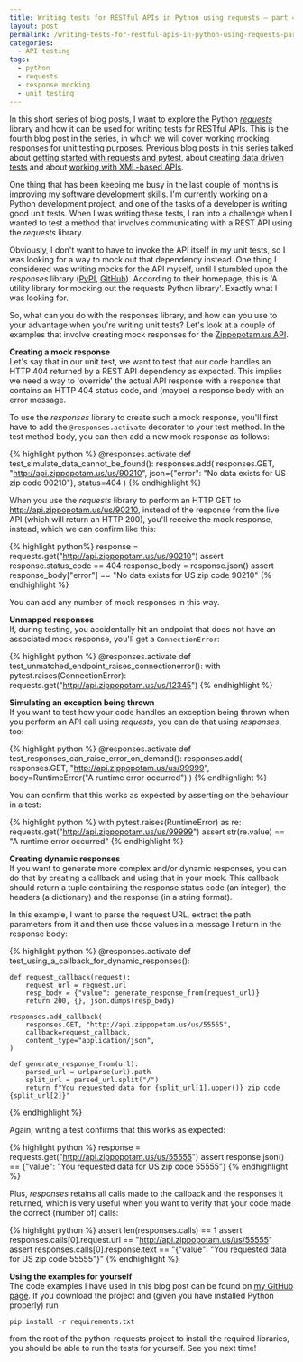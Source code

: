 ```yaml
---
title: Writing tests for RESTful APIs in Python using requests – part 4&colon; mocking responses
layout: post
permalink: /writing-tests-for-restful-apis-in-python-using-requests-part-4-mocking-responses/
categories:
  - API testing
tags:
  - python
  - requests
  - response mocking
  - unit testing
---
```

In this short series of blog posts, I want to explore the Python _<a href="https://requests.readthedocs.io/en/master/" target="_blank" rel="noreferrer noopener">requests</a>_ library and how it can be used for writing tests for RESTful APIs. This is the fourth blog post in the series, in which we will cover working mocking responses for unit testing purposes. Previous blog posts in this series talked about [getting started with requests and pytest](https://www.ontestautomation.com/writing-tests-for-restful-apis-in-python-using-requests-part-1-basic-tests/), about [creating data driven tests](https://www.ontestautomation.com/writing-tests-for-restful-apis-in-python-using-requests-part-2-data-driven-tests/) and about [working with XML-based APIs](https://www.ontestautomation.com/writing-tests-for-restful-apis-in-python-using-requests-part-3-working-with-xml/).

One thing that has been keeping me busy in the last couple of months is improving my software development skills. I'm currently working on a Python development project, and one of the tasks of a developer is writing good unit tests. When I was writing these tests, I ran into a challenge when I wanted to test a method that involves communicating with a REST API using the _requests_ library.

Obviously, I don't want to have to invoke the API itself in my unit tests, so I was looking for a way to mock out that dependency instead. One thing I considered was writing mocks for the API myself, until I stumbled upon the _responses_ library (<a rel="noreferrer noopener" href="https://pypi.org/project/responses/" target="_blank">PyPI</a>, <a href="https://github.com/getsentry/responses" target="_blank" rel="noreferrer noopener">GitHub</a>). According to their homepage, this is 'A utility library for mocking out the requests Python library'. Exactly what I was looking for.

So, what can you do with the responses library, and how can you use to your advantage when you're writing unit tests? Let's look at a couple of examples that involve creating mock responses for the <a href="http://api.zippopotam.us/" target="_blank" rel="noreferrer noopener">Zippopotam.us API</a>.

**Creating a mock response**  
Let's say that in our unit test, we want to test that our code handles an HTTP 404 returned by a REST API dependency as expected. This implies we need a way to 'override' the actual API response with a response that contains an HTTP 404 status code, and (maybe) a response body with an error message.

To use the _responses_ library to create such a mock response, you'll first have to add the `@responses.activate` decorator to your test method. In the test method body, you can then add a new mock response as follows:

{% highlight python %}
@responses.activate
def test_simulate_data_cannot_be_found():
    responses.add(
        responses.GET,
        "http://api.zippopotam.us/us/90210",
        json={"error": "No data exists for US zip code 90210"},
        status=404
    )
{% endhighlight %}

When you use the _requests_ library to perform an HTTP GET to http://api.zippopotam.us/us/90210, instead of the response from the live API (which will return an HTTP 200), you'll receive the mock response, instead, which we can confirm like this:

{% highlight python%}
response = requests.get("http://api.zippopotam.us/us/90210")
assert response.status_code == 404
response_body = response.json()
assert response_body["error"] == "No data exists for US zip code 90210"
{% endhighlight %}

You can add any number of mock responses in this way.

**Unmapped responses**  
If, during testing, you accidentally hit an endpoint that does not have an associated mock response, you'll get a `ConnectionError`:

{% highlight python %}
@responses.activate
def test_unmatched_endpoint_raises_connectionerror():
    with pytest.raises(ConnectionError):
        requests.get("http://api.zippopotam.us/us/12345")
{% endhighlight %}

**Simulating an exception being thrown**  
If you want to test how your code handles an exception being thrown when you perform an API call using _requests_, you can do that using _responses_, too:

{% highlight python %}
@responses.activate
def test_responses_can_raise_error_on_demand():
    responses.add(
        responses.GET,
        "http://api.zippopotam.us/us/99999",
        body=RuntimeError("A runtime error occurred")
    )
{% endhighlight %}

You can confirm that this works as expected by asserting on the behaviour in a test:

{% highlight python %}
with pytest.raises(RuntimeError) as re:
    requests.get("http://api.zippopotam.us/us/99999")
assert str(re.value) == "A runtime error occurred"
{% endhighlight %}

**Creating dynamic responses**  
If you want to generate more complex and/or dynamic responses, you can do that by creating a callback and using that in your mock. This callback should return a tuple containing the response status code (an integer), the headers (a dictionary) and the response (in a string format).

In this example, I want to parse the request URL, extract the path parameters from it and then use those values in a message I return in the response body:

{% highlight python %}
@responses.activate
def test_using_a_callback_for_dynamic_responses():

    def request_callback(request):
        request_url = request.url
        resp_body = {"value": generate_response_from(request_url)}
        return 200, {}, json.dumps(resp_body)

    responses.add_callback(
        responses.GET, "http://api.zippopotam.us/us/55555",
        callback=request_callback,
        content_type="application/json",
    )

    def generate_response_from(url):
        parsed_url = urlparse(url).path
        split_url = parsed_url.split("/")
        return f"You requested data for {split_url[1].upper()} zip code {split_url[2]}"
{% endhighlight %}

Again, writing a test confirms that this works as expected:

{% highlight python %}
response = requests.get("http://api.zippopotam.us/us/55555")
assert response.json() == {"value": "You requested data for US zip code 55555"}
{% endhighlight %}

Plus, _responses_ retains all calls made to the callback and the responses it returned, which is very useful when you want to verify that your code made the correct (number of) calls:

{% highlight python %}
assert len(responses.calls) == 1
assert responses.calls[0].request.url == "http://api.zippopotam.us/us/55555"
assert responses.calls[0].response.text == "{"value": "You requested data for US zip code 55555"}"
{% endhighlight %}

**Using the examples for yourself**  
The code examples I have used in this blog post can be found on <a href="https://github.com/basdijkstra/ota-examples/tree/master/python-requests" target="_blank" rel="noreferrer noopener">my GitHub page</a>. If you download the project and (given you have installed Python properly) run

`pip install -r requirements.txt`

from the root of the python-requests project to install the required libraries, you should be able to run the tests for yourself. See you next time!